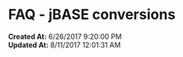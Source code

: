# FAQ - jBASE conversions

**Created At:** 6/26/2017 9:20:00 PM  
**Updated At:** 8/11/2017 12:01:31 AM  

